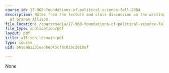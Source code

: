 ```yaml
---
course_id: 17-960-foundations-of-political-science-fall-2004
description: Notes from the lecture and class discussion on the writings and ideas
  of Graham Allison.
file_location: /coursemedia/17-960-foundations-of-political-science-fall-2004/b6560a1281ee4bec45cf8c63ac28108f_allison_lecnote.pdf
file_type: application/pdf
layout: pdf
title: allison_lecnote.pdf
type: course
uid: b6560a1281ee4bec45cf8c63ac28108f

---
```

None